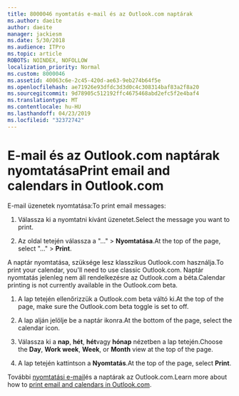 ```yaml
---
title: 8000046 nyomtatás e-mail és az Outlook.com naptárak
ms.author: daeite
author: daeite
manager: jackiesm
ms.date: 5/30/2018
ms.audience: ITPro
ms.topic: article
ROBOTS: NOINDEX, NOFOLLOW
localization_priority: Normal
ms.custom: 8000046
ms.assetid: 40063c6e-2c45-420d-ae63-9eb274b64f5e
ms.openlocfilehash: ae71926e93dfdc3d3d0c4c308314baf83a2f8a20
ms.sourcegitcommit: 9d78905c512192ffc4675468abd2efc5f2e4baf4
ms.translationtype: MT
ms.contentlocale: hu-HU
ms.lasthandoff: 04/23/2019
ms.locfileid: "32372742"
---
```

# <a name="print-email-and-calendars-in-outlookcom"></a><span data-ttu-id="6015c-102">E-mail és az Outlook.com naptárak nyomtatása</span><span class="sxs-lookup"><span data-stu-id="6015c-102">Print email and calendars in Outlook.com</span></span>

<span data-ttu-id="6015c-103">E-mail üzenetek nyomtatása:</span><span class="sxs-lookup"><span data-stu-id="6015c-103">To print email messages:</span></span>
  
1. <span data-ttu-id="6015c-104">Válassza ki a nyomtatni kívánt üzenetet.</span><span class="sxs-lookup"><span data-stu-id="6015c-104">Select the message you want to print.</span></span>
    
2. <span data-ttu-id="6015c-105">Az oldal tetején válassza a "..." \> **Nyomtatása**.</span><span class="sxs-lookup"><span data-stu-id="6015c-105">At the top of the page, select "..." \> **Print**.</span></span> 
    
<span data-ttu-id="6015c-106">A naptár nyomtatása, szüksége lesz klasszikus Outlook.com használja.</span><span class="sxs-lookup"><span data-stu-id="6015c-106">To print your calendar, you'll need to use classic Outlook.com.</span></span> <span data-ttu-id="6015c-107">Naptár nyomtatás jelenleg nem áll rendelkezésre az Outlook.com a béta.</span><span class="sxs-lookup"><span data-stu-id="6015c-107">Calendar printing is not currently available in the Outlook.com beta.</span></span>
  
1. <span data-ttu-id="6015c-108">A lap tetején ellenőrizzük a Outlook.com beta váltó ki.</span><span class="sxs-lookup"><span data-stu-id="6015c-108">At the top of the page, make sure the Outlook.com beta toggle is set to off.</span></span>
    
2. <span data-ttu-id="6015c-109">A lap alján jelölje be a naptár ikonra.</span><span class="sxs-lookup"><span data-stu-id="6015c-109">At the bottom of the page, select the calendar icon.</span></span>
    
3. <span data-ttu-id="6015c-110">Válassza ki a **nap**, **hét**, **hét**vagy **hónap** nézetben a lap tetején.</span><span class="sxs-lookup"><span data-stu-id="6015c-110">Choose the **Day**, **Work week**, **Week**, or **Month** view at the top of the page.</span></span> 
    
4. <span data-ttu-id="6015c-111">A lap tetején kattintson a **Nyomtatás**.</span><span class="sxs-lookup"><span data-stu-id="6015c-111">At the top of the page, select **Print**.</span></span> 
    
<span data-ttu-id="6015c-112">További [nyomtatási e-mail](https://go.microsoft.com/fwlink/p/?linkid=2001208&amp;clcid=0x409)és a naptárak az Outlook.com.</span><span class="sxs-lookup"><span data-stu-id="6015c-112">Learn more about how to [print email and calendars in Outlook.com](https://go.microsoft.com/fwlink/p/?linkid=2001208&amp;clcid=0x409).</span></span>
  

